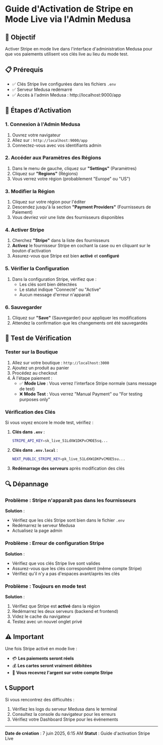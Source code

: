 # Guide d'Activation de Stripe en Mode Live via l'Admin Medusa

## 🎯 Objectif
Activer Stripe en mode live dans l'interface d'administration Medusa pour que vos paiements utilisent vos clés live au lieu du mode test.

## 📋 Prérequis
- ✅ Clés Stripe live configurées dans les fichiers `.env`
- ✅ Serveur Medusa redémarré
- ✅ Accès à l'admin Medusa : http://localhost:9000/app

## 🔧 Étapes d'Activation

### 1. Connexion à l'Admin Medusa
1. Ouvrez votre navigateur
2. Allez sur : `http://localhost:9000/app`
3. Connectez-vous avec vos identifiants admin

### 2. Accéder aux Paramètres des Régions
1. Dans le menu de gauche, cliquez sur **"Settings"** (Paramètres)
2. Cliquez sur **"Regions"** (Régions)
3. Vous verrez votre région (probablement "Europe" ou "US")

### 3. Modifier la Région
1. Cliquez sur votre région pour l'éditer
2. Descendez jusqu'à la section **"Payment Providers"** (Fournisseurs de Paiement)
3. Vous devriez voir une liste des fournisseurs disponibles

### 4. Activer Stripe
1. Cherchez **"Stripe"** dans la liste des fournisseurs
2. **Activez** le fournisseur Stripe en cochant la case ou en cliquant sur le bouton d'activation
3. Assurez-vous que Stripe est bien **activé** et **configuré**

### 5. Vérifier la Configuration
1. Dans la configuration Stripe, vérifiez que :
   - Les clés sont bien détectées
   - Le statut indique "Connecté" ou "Active"
   - Aucun message d'erreur n'apparaît

### 6. Sauvegarder
1. Cliquez sur **"Save"** (Sauvegarder) pour appliquer les modifications
2. Attendez la confirmation que les changements ont été sauvegardés

## 🧪 Test de Vérification

### Tester sur la Boutique
1. Allez sur votre boutique : `http://localhost:3000`
2. Ajoutez un produit au panier
3. Procédez au checkout
4. À l'étape paiement :
   - ✅ **Mode Live** : Vous verrez l'interface Stripe normale (sans message de test)
   - ❌ **Mode Test** : Vous verrez "Manual Payment" ou "For testing purposes only"

### Vérification des Clés
Si vous voyez encore le mode test, vérifiez :

1. **Clés dans `.env`** :
   ```bash
   STRIPE_API_KEY=sk_live_51LdXW1DKPvCMOE5sq...
   ```

2. **Clés dans `.env.local`** :
   ```bash
   NEXT_PUBLIC_STRIPE_KEY=pk_live_51LdXW1DKPvCMOE5su...
   ```

3. **Redémarrage des serveurs** après modification des clés

## 🔍 Dépannage

### Problème : Stripe n'apparaît pas dans les fournisseurs
**Solution** : 
- Vérifiez que les clés Stripe sont bien dans le fichier `.env`
- Redémarrez le serveur Medusa
- Actualisez la page admin

### Problème : Erreur de configuration Stripe
**Solution** :
- Vérifiez que vos clés Stripe live sont valides
- Assurez-vous que les clés correspondent (même compte Stripe)
- Vérifiez qu'il n'y a pas d'espaces avant/après les clés

### Problème : Toujours en mode test
**Solution** :
1. Vérifiez que Stripe est **activé** dans la région
2. Redémarrez les deux serveurs (backend et frontend)
3. Videz le cache du navigateur
4. Testez avec un nouvel onglet privé

## ⚠️ Important

Une fois Stripe activé en mode live :
- 💳 **Les paiements seront réels**
- 💰 **Les cartes seront vraiment débitées**
- 🏦 **Vous recevrez l'argent sur votre compte Stripe**

## 📞 Support

Si vous rencontrez des difficultés :
1. Vérifiez les logs du serveur Medusa dans le terminal
2. Consultez la console du navigateur pour les erreurs
3. Vérifiez votre Dashboard Stripe pour les événements

---

**Date de création** : 7 juin 2025, 6:15 AM
**Statut** : Guide d'activation Stripe Live
